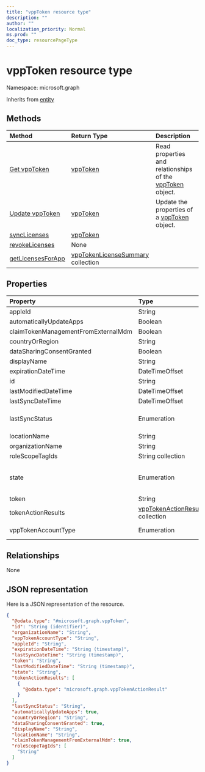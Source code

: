 ```yaml
---
title: "vppToken resource type"
description: ""
author: ""
localization_priority: Normal
ms.prod: ""
doc_type: resourcePageType
---
```


# vppToken resource type


Namespace: microsoft.graph




Inherits from [entity](../resources/entity.md)

## Methods
|Method|Return Type|Description|
|:---|:---|:---|
|[Get vppToken](../api/vpptoken-get.md)|[vppToken](../resources/vpptoken.md)|Read properties and relationships of the [vppToken](../resources/vpptoken.md) object.|
|[Update vppToken](../api/vpptoken-update.md)|[vppToken](../resources/vpptoken.md)|Update the properties of a [vppToken](../resources/vpptoken.md) object.|
|[syncLicenses](../api/vpptoken-synclicenses.md)|[vppToken](../resources/vpptoken.md)||
|[revokeLicenses](../api/vpptoken-revokelicenses.md)|None||
|[getLicensesForApp](../api/vpptoken-getlicensesforapp.md)|[vppTokenLicenseSummary](../resources/vpptokenlicensesummary.md) collection||

## Properties
|Property|Type|Description|
|:---|:---|:---|
|appleId|String||
|automaticallyUpdateApps|Boolean||
|claimTokenManagementFromExternalMdm|Boolean||
|countryOrRegion|String||
|dataSharingConsentGranted|Boolean||
|displayName|String||
|expirationDateTime|DateTimeOffset||
|id|String| Inherited from [entity](../resources/entity.md)|
|lastModifiedDateTime|DateTimeOffset||
|lastSyncDateTime|DateTimeOffset||
|lastSyncStatus|Enumeration| Possible values are: `none`, `inProgress`, `completed`, `failed`.|
|locationName|String||
|organizationName|String||
|roleScopeTagIds|String collection||
|state|Enumeration| Possible values are: `unknown`, `valid`, `expired`, `invalid`, `assignedToExternalMDM`.|
|token|String||
|tokenActionResults|[vppTokenActionResult](../resources/vpptokenactionresult.md) collection||
|vppTokenAccountType|Enumeration| Possible values are: `business`, `education`.|

## Relationships
None

## JSON representation
Here is a JSON representation of the resource.
<!-- {
  "blockType": "resource",
  "keyProperty": "id",
  "@odata.type": "microsoft.graph.vppToken",
  "baseType": "microsoft.graph.entity",
  "openType": false
}
-->
``` json
{
  "@odata.type": "#microsoft.graph.vppToken",
  "id": "String (identifier)",
  "organizationName": "String",
  "vppTokenAccountType": "String",
  "appleId": "String",
  "expirationDateTime": "String (timestamp)",
  "lastSyncDateTime": "String (timestamp)",
  "token": "String",
  "lastModifiedDateTime": "String (timestamp)",
  "state": "String",
  "tokenActionResults": [
    {
      "@odata.type": "microsoft.graph.vppTokenActionResult"
    }
  ],
  "lastSyncStatus": "String",
  "automaticallyUpdateApps": true,
  "countryOrRegion": "String",
  "dataSharingConsentGranted": true,
  "displayName": "String",
  "locationName": "String",
  "claimTokenManagementFromExternalMdm": true,
  "roleScopeTagIds": [
    "String"
  ]
}
```

